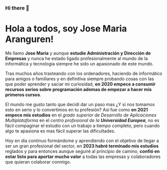 ### Hi there 👋

<!--
**josema294/josema294** is a ✨ _special_ ✨ repository because its `README.md` (this file) appears on your GitHub profile.

Here are some ideas to get you started:

- 🔭 I’m currently working on ...
- 🌱 I’m currently learning ...
- 👯 I’m looking to collaborate on ...
- 🤔 I’m looking for help with ...
- 💬 Ask me about ...
- 📫 How to reach me: ...
- 😄 Pronouns: ...
- ⚡ Fun fact: ...
-->



# Hola a todos, soy Jose Maria Aranguren!

Me llamo **Jose Maria** y aunque **estudie Administración y Dirección de Empresas** y nunca he estado ligado profesionalmente al mundo de la informática y tecnología siempre he sido un apasionado de este mundo. 

Tras muchos años trasteando con los ordenadores, haciendo de informático para amigos o familiares y en definitiva siempre probando cosas con las que poder aprender y saciar mi curiosidad, **en 2020 empece a consumir recursos serios sobre programación ademas de empezar a hacer mis primeros cursos**. 

El mundo me gusto tanto que decidí dar un paso mas ¿Y si nos tomamos esto en serio y lo convertimos en tu profesión? Así fue como **en 2021 empece mis estudios** en el *grado superior de Desarrollo de Aplicaciones Multiplataforma* en el *centro profesional de la* ***Universidad Europea***, no es fácil compaginar el estudio con un trabajo a tiempo completo, pero cuando algo te apasiona es mas fácil superar las dificultades. 

Hoy en día continuo formándome y aprendiendo con el objetivo de llegar a ser un gran profesional del sector, en **2023 habré terminado mis estudios** reglados y para entonces aunque seguiré al principio de camino, **confió en estar listo para aportar mucho valor** a todas las empresas y colaboradores que quieran colaborar conmigo.

